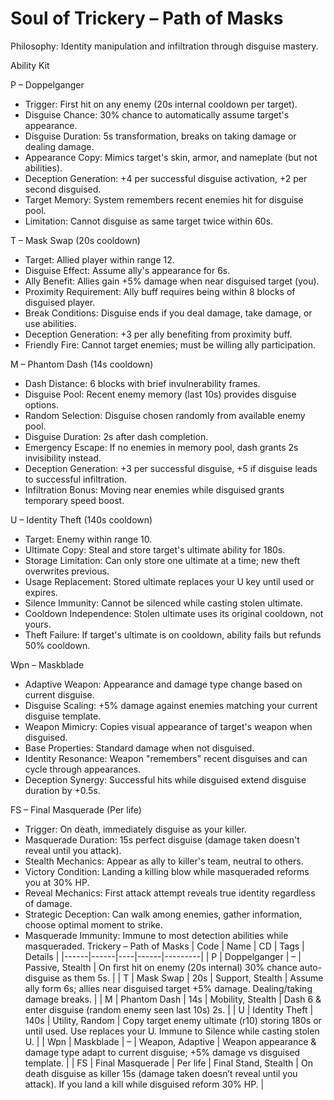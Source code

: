 # Soul of Trickery – Path of Masks

Philosophy: Identity manipulation and infiltration through disguise mastery.

Ability Kit

P – Doppelganger
- Trigger: First hit on any enemy (20s internal cooldown per target).
- Disguise Chance: 30% chance to automatically assume target's appearance.
- Disguise Duration: 5s transformation, breaks on taking damage or dealing damage.
- Appearance Copy: Mimics target's skin, armor, and nameplate (but not abilities).
- Deception Generation: +4 per successful disguise activation, +2 per second disguised.
- Target Memory: System remembers recent enemies hit for disguise pool.
- Limitation: Cannot disguise as same target twice within 60s.

T – Mask Swap (20s cooldown)
- Target: Allied player within range 12.
- Disguise Effect: Assume ally's appearance for 6s.
- Ally Benefit: Allies gain +5% damage when near disguised target (you).
- Proximity Requirement: Ally buff requires being within 8 blocks of disguised player.
- Break Conditions: Disguise ends if you deal damage, take damage, or use abilities.
- Deception Generation: +3 per ally benefiting from proximity buff.
- Friendly Fire: Cannot target enemies; must be willing ally participation.

M – Phantom Dash (14s cooldown)
- Dash Distance: 6 blocks with brief invulnerability frames.
- Disguise Pool: Recent enemy memory (last 10s) provides disguise options.
- Random Selection: Disguise chosen randomly from available enemy pool.
- Disguise Duration: 2s after dash completion.
- Emergency Escape: If no enemies in memory pool, dash grants 2s invisibility instead.
- Deception Generation: +3 per successful disguise, +5 if disguise leads to successful infiltration.
- Infiltration Bonus: Moving near enemies while disguised grants temporary speed boost.

U – Identity Theft (140s cooldown)
- Target: Enemy within range 10.
- Ultimate Copy: Steal and store target's ultimate ability for 180s.
- Storage Limitation: Can only store one ultimate at a time; new theft overwrites previous.
- Usage Replacement: Stored ultimate replaces your U key until used or expires.
- Silence Immunity: Cannot be silenced while casting stolen ultimate.
- Cooldown Independence: Stolen ultimate uses its original cooldown, not yours.
- Theft Failure: If target's ultimate is on cooldown, ability fails but refunds 50% cooldown.

Wpn – Maskblade
- Adaptive Weapon: Appearance and damage type change based on current disguise.
- Disguise Scaling: +5% damage against enemies matching your current disguise template.
- Weapon Mimicry: Copies visual appearance of target's weapon when disguised.
- Base Properties: Standard damage when not disguised.
- Identity Resonance: Weapon "remembers" recent disguises and can cycle through appearances.
- Deception Synergy: Successful hits while disguised extend disguise duration by +0.5s.

FS – Final Masquerade (Per life)
- Trigger: On death, immediately disguise as your killer.
- Masquerade Duration: 15s perfect disguise (damage taken doesn't reveal until you attack).
- Stealth Mechanics: Appear as ally to killer's team, neutral to others.
- Victory Condition: Landing a killing blow while masqueraded reforms you at 30% HP.
- Reveal Mechanics: First attack attempt reveals true identity regardless of damage.
- Strategic Deception: Can walk among enemies, gather information, choose optimal moment to strike.
- Masquerade Immunity: Immune to most detection abilities while masqueraded. Trickery – Path of Masks
| Code | Name | CD | Tags | Details |
|------|------|----|------|---------|
| P | Doppelganger | – | Passive, Stealth | On first hit on enemy (20s internal) 30% chance auto-disguise as them 5s. |
| T | Mask Swap | 20s | Support, Stealth | Assume ally form 6s; allies near disguised target +5% damage. Dealing/taking damage breaks. |
| M | Phantom Dash | 14s | Mobility, Stealth | Dash 6 & enter disguise (random enemy seen last 10s) 2s. |
| U | Identity Theft | 140s | Utility, Random | Copy target enemy ultimate (r10) storing 180s or until used. Use replaces your U. Immune to Silence while casting stolen U. |
| Wpn | Maskblade | – | Weapon, Adaptive | Weapon appearance & damage type adapt to current disguise; +5% damage vs disguised template. |
| FS | Final Masquerade | Per life | Final Stand, Stealth | On death disguise as killer 15s (damage taken doesn’t reveal until you attack). If you land a kill while disguised reform 30% HP. |
